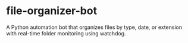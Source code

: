 # file-organizer-bot
A Python automation bot that organizes files by type, date, or extension with real-time folder monitoring using watchdog.
